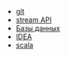 - <a href="/help/git.md">git</a>
- <a href="/help/stream_api.md">stream API</a>
- <a href="/help/db/readme.md">Базы данных</a>
- <a href="/help/idea.md">IDEA</a>
- <a href="/help/scala.md">scala</a>